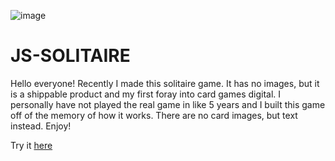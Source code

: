 ![image](https://github.com/user-attachments/assets/012b1828-c7c3-4dd6-b379-7bfd6047ef06)


# JS-SOLITAIRE

Hello everyone! Recently I made this solitaire game. It has no images, but it is a shippable product and my first foray into card games digital. I personally have not played the real game in like 5 years and I built this game off of the memory of how it works. There are no card images, but text instead. Enjoy!


Try it [here](https://itskme.github.io/js-solitaire/)
